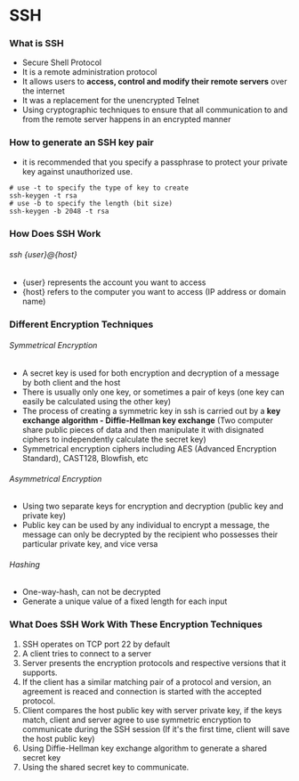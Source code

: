 # SSH
### What is SSH
- Secure Shell Protocol
- It is a remote administration protocol
- It allows users to **access, control and modify their remote servers** over the internet
- It was a replacement for the unencrypted Telnet
- Using cryptographic techniques to ensure that all communication to and from the remote server happens in an encrypted manner
### How to generate an SSH key pair
- it is recommended that you specify a passphrase to protect your private key against unauthorized use.
```
# use -t to specify the type of key to create
ssh-keygen -t rsa
# use -b to specify the length (bit size)
ssh-keygen -b 2048 -t rsa
```
### How Does SSH Work
###### ssh {user}@{host}
- {user} represents the account you want to access
- {host} refers to the computer you want to access (IP address or domain name)
### Different Encryption Techniques
###### Symmetrical Encryption
- A secret key is used for both encryption and decryption of a message by both client and the host
- There is usually only one key, or sometimes a pair of keys (one key can easily be calculated using the other key)
- The process of creating a symmetric key in ssh is carried out by a **key exchange algorithm - Diffie-Hellman key exchange** (Two computer share public pieces of data and then manipulate it with disignated ciphers to independently calculate the secret key)
- Symmetrical encryption ciphers including AES (Advanced Encryption Standard), CAST128, Blowfish, etc
###### Asymmetrical Encryption
- Using two separate keys for encryption and decryption (public key and private key)
- Public key can be used by any individual to encrypt a message, the message can only be decrypted by the recipient who possesses their particular private key, and vice versa
###### Hashing
- One-way-hash, can not be decrypted
- Generate a unique value of a fixed length for each input
### What Does SSH Work With These Encryption Techniques
1. SSH operates on TCP port 22 by default
2. A client tries to connect to a server
3. Server presents the encryption protocols and respective versions that it supports.
4. If the client has a similar matching pair of a protocol and version, an agreement is reaced and connection is started with the accepted protocol.
5. Client compares the host public key with server private key, if the keys match, client and server agree to use symmetric encryption to communicate during the SSH session (If it's the first time, client will save the host public key)
6. Using Diffie-Hellman key exchange algorithm to generate a shared secret key
7. Using the shared secret key to communicate.
